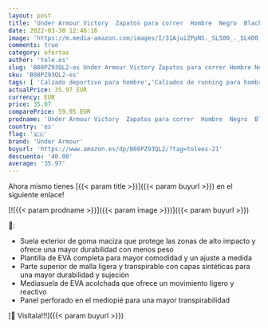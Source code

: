 ```yaml
---
layout: post
title: 'Under Armour Victory  Zapatos para correr  Hombre  Negro  Black / Jet Gray / White   44 EU'
date: 2022-03-30 12:46:16
image: 'https://m.media-amazon.com/images/I/31AjuiZPpNS._SL500_._SL400_.jpg'
comments: true
category: ofertas
author: 'tole.es'
slug: 'B08PZ93QL2-es Under Armour Victory Zapatos para correr Hombre Negro...'
sku: 'B08PZ93QL2-es'
tags: [ 'Calzado deportivo para hombre','Calzados de running para hombre','Calzados para correr en asfalto para hombre','Zapatillas y calzado deportivo para hombre','Zapatos','Zapatos para hombre','Zapatos y complementos','under armour','zapatos', ]
actualPrice: 35.97 EUR
currency: EUR
price: 35.97
comparePrice: 59.95 EUR
prodname: 'Under Armour Victory  Zapatos para correr  Hombre  Negro  Black / Jet Gray / White   44 EU'
country: 'es'
flag: '🇪🇸'
brand: 'Under Armour'
buyurl: 'https://www.amazon.es/dp/B08PZ93QL2/?tag=tolees-21'
descuento: '40.00'
average: '35.97'
---
```


Ahora mismo tienes [{{< param title >}}]({{< param buyurl >}}) en el siguiente enlace!

[![{{< param prodname >}}]({{< param image >}})]({{< param buyurl >}})

🔎:

- Suela exterior de goma maciza que protege las zonas de alto impacto y ofrece una mayor durabilidad con menos peso
- Plantilla de EVA completa para mayor comodidad y un ajuste a medida
- Parte superior de malla ligera y transpirable con capas sintéticas para una mayor durabilidad y sujeción
- Mediasuela de EVA acolchada que ofrece un movimiento ligero y reactivo
- Panel perforado en el mediopié para una mayor transpirabilidad

[🛒 Visítala!!!]({{< param buyurl >}})
